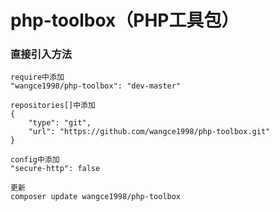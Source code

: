 # php-toolbox（PHP工具包）

### 直接引入方法
```text
require中添加
"wangce1998/php-toolbox": "dev-master"

repositories[]中添加
{
    "type": "git",
    "url": "https://github.com/wangce1998/php-toolbox.git"
}

config中添加
"secure-http": false

更新
composer update wangce1998/php-toolbox
```
